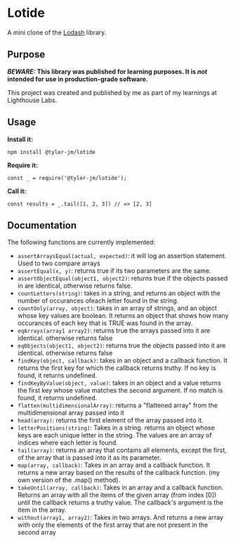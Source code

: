 # Lotide

A mini clone of the [Lodash](https://lodash.com) library.

## Purpose

**_BEWARE:_ This library was published for learning purposes. It is _not_ intended for use in production-grade software.**

This project was created and published by me as part of my learnings at Lighthouse Labs. 

## Usage

**Install it:**

`npm install @tyler-jm/lotide`

**Require it:**

`const _ = require('@tyler-jm/lotide');`

**Call it:**

`const results = _.tail([1, 2, 3]) // => [2, 3]`

## Documentation

The following functions are currently implemented:

* `assertArraysEqual(actual, expected)`: it will log an assertion statement. Used to two compare arrays
* `assertEqual(x, y)`: returns true if its two parameters are the same.
* `assertObjectEqual(object1, object2)`: returns true if the objects passed in are identical, otherwise returns false.
* `countLetters(string)`: takes in a string, and returns an object with the number of occurances ofeach letter found in the string.
* `countOnly(array, object)`: takes in an array of strings, and an object whose key values are boolean. It returns an object that shows how many occurances of each key that is TRUE was found in the array.
* `eqArrays(array1 array2)`: returns true the arrays passed into it are identical. otherwise returns false
* `eqObjects(object1, object2)`: returns true the objects passed into it are identical. otherwise returns false
* `findKey(object, callback)`: takes in an object and a callback function. It returns the first key for which the callback returns truthy. If no key is found, it returns undefined.
* `findKeyByValue(object, value)`: takes in an object and a value returns the first key whose value matches the second argument. If no match is found, it returns undefined.
* `flatten(multidimensionalArray)`: returns a "flattened array" from the multidimensional array passed into it
* `head(array)`: returns the first element of the array passed into it.
* `letterPositions(string)`: Takes in a string. returns an object whose keys are each unique letter in the string. The values are an array of indices where each letter is found.
* `tail(array)`: returns an array that contains all elements, except the first, of the array that is passed into it as its parameter.
* `map(array, callback)`: Takes in an array and a callback function. It returns a new array based on the results of the callback function. (my own version of the .map() method).
* `takeUntil(array, callback)`: Takes in an array and a callback function. Returns an array with all the items of the given array (from index [0]) until the callback returns a truthy value. The callback's argument is the item in the array.
* `without(array1, array2)`: Takes in two arrays. And returns a new array with only the elements of the first array that are not present in the second array
